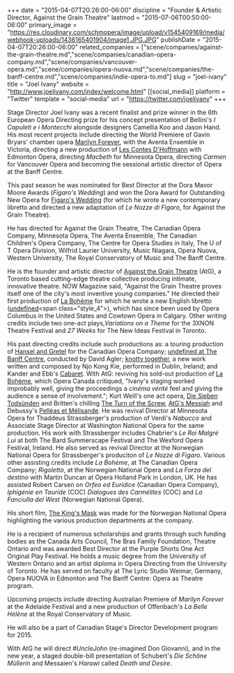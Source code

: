 +++
date = "2015-04-07T20:26:00-06:00"
discipline = "Founder & Artistic Director, Against the Grain Theatre"
lastmod = "2015-07-06T00:50:00-06:00"
primary_image = "https://res.cloudinary.com/schmopera/image/upload/v1545409169/media/webhook-uploads/1436165401904/image1.JPG.JPG"
publishDate = "2015-04-07T20:26:00-06:00"
related_companies = ["scene/companies/against-the-grain-theatre.md","scene/companies/canadian-opera-company.md","scene/companies/vancouver-opera.md","scene/companies/opera-nuova.md","scene/companies/the-banff-centre.md","scene/companies/indie-opera-to.md"]
slug = "joel-ivany"
title = "Joel Ivany"
website = "http://www.joelivany.com/index/welcome.html"
[[social_media]]
platform = "Twitter"
template = "social-media"
url = "https://twitter.com/joelivany"
+++

Stage Director Joel Ivany was a recent finalist and prize winner in the 6th European Opera Directing prize for his concept presentation of Bellini's _I Capuleti e i Montecchi_ alongside designers Camellia Koo and Jason Hand. His most recent projects include directing the World Premiere of Gavin Bryars' chamber opera [Marilyn Forever](http://www.joelivany.com/index/Marilyn_Forever.html "Marilyn_Forever.html")_,_ with the Aventa Ensemble in Victoria, directing a new production of [Les Contes D'Hoffmann](http://www.joelivany.com/index/contes_dhoffmann.html "contes_dhoffmann.html") with Edmonton Opera, directing _Macbeth_ for Minnesota Opera, directing _Carmen_ for Vancouver Opera and becoming the sessional artistic director of Opera at the Banff Centre.  

This past season he was nominated for Best Director at the Dora Mavor Moore Awards (_Figaro's Wedding_) and won the Dora Award for Outstanding New Opera for [Figaro's Wedding](http://www.againstthegraintheatre.com/shows/figaro "http://www.againstthegraintheatre.com/shows/figaro") (for which he wrote a new contemporary libretto and directed a new adaptation of _Le Nozze di Figaro_, for Against the Grain Theatre).

He has directed for Against the Grain Theatre, The Canadian Opera Company, Minnesota Opera, The Aventa Ensemble, The Canadian Children's Opera Company, The Centre for Opera Studies in Italy, The U of T Opera Division, Wilfrid Laurier University, Music Niagara, Opera Nuova, Western University, The Royal Conservatory of Music and The Banff Centre.  

<span class="style_2">He is the founder and artistic director of </span>[Against the Grain Theatre](http://www.againstthegraintheatre.com/ "http://www.againstthegraintheatre.com") (AtG), a Toronto based cutting-edge theatre collective producing intimate, innovative theatre. NOW Magazine said<span class="style_3">, "Against the Grain Theatre proves itself one of the city's most inventive young companies." He directed their first</span> production of [La Bohème](http://www.againstthegraintheatre.com/index/La_Boheme.html "http://www.againstthegraintheatre.com/index/La_Boheme.html") for which he wrote a new English libretto <span class="style_4">(</span>[undefined](http://www.againstthegraintheatre.com/ "http://www.againstthegraintheatre.com")<span class="style_4">), which has since been used by Opera Columbus in the United States and Cowtown Opera in Calgary. </span>Other writing credits include two one-act plays,_Variations on a Theme_ for the 3XNON Theatre Festival and _27 Weeks_ for The New Ideas Festival in Toronto.  

His past directing credits include such productions as: a touring production of [Hansel and Gretel](http://www.joelivany.com/index/UncleJohn.html "UncleJohn.html") for the Canadian Opera Company; [undefined at The Banff Centre](http://www.joelivany.com/index/cosi_fan_tutte.html "cosi_fan_tutte.html"), conducted by David Agler; [knotty together](http://www.joelivany.com/index/Carmen.html "Carmen.html"), a new work written and composed by Njo Kong Kie, performed in Dublin, Ireland; and Kander and Ebb's [Cabaret](http://www.joelivany.com/index/AtGs_Messiah.html "AtGs_Messiah.html")_._ With AtG: reviving his sold-out production of [La Bohème](http://www.joelivany.com/index/la_boheme-remount.html "la_boheme-remount.html")_,_ which Opera Canada critiqued, "Ivany's staging worked improbably well, giving the proceedings a _cinéma vérité_ feel and giving the audience a sense of involvement."; Kurt Weill's one act opera, [Die Sieben Todsünden](http://www.joelivany.com/index/the_7_deadly_sins.html "the_7_deadly_sins.html") and Britten's chilling [The Turn of the Screw](http://www.joelivany.com/index/turn_of_the_screw.html "turn_of_the_screw.html"), [AtG's Messiah](http://www.joelivany.com/index/AtGs_Messiah.html "AtGs_Messiah.html") and Debussy's [Pelléas et Mélisande](http://www.joelivany.com/index/pelleas_et_melisande.html "pelleas_et_melisande.html")_._ He was revival Director at Minnesota Opera for Thaddeus Strassberger's production of Verdi's _Nabucco_ and Associate Stage Director at Washington National Opera for the same production. His work with Strassberger includes Chabrier's _Le Roi Malgré Lui_ at both The Bard Summerscape Festival and The Wexford Opera Festival, Ireland. He also served as revival Director at the Norwegian National Opera for Strassberger's produciton of _Le Nozze di Figaro_. Various other assisting credits include _La Bohème_, at The Canadian Opera Company; _Rigoletto_, at the Norwegian National Opera and _La Forza del destino_ with Martin Duncan at Opera Holland Park in London, UK. He has assisted Robert Carsen on _Orfeo ed Euridice_ (Canadian Opera Company), _Iphigénie en Tauride_ (COC) _Dialogues des Carmélites_ (COC) and _La Fanciulla del West_ (Norwegian National Opera).

His short film, [The King's Mask](https://vimeo.com/73017619 "https://vimeo.com/73017619") was made for the Norwegian National Opera highlighting the various production departments at the company.  

He is a recipient of numerous scholarships and grants through such funding bodies as the Canada Arts Council, The Bras Family Foundation, Theatre Ontario and was awarded Best Director at the Purple Shorts One Act Original Play Festival. He holds a music degree from the University of Western Ontario and an artist diploma in Opera Directing from the University of Toronto. He has served on faculty at The Lyric Studio Weimar, Germany, Opera NUOVA in Edmonton and The Banff Centre: Opera as Theatre program.  

Upcoming projects include directing Australian Premiere of _Marilyn Forever_ at the Adelaide Festival and a new production of Offenbach's _La Belle Hélène_ at the Royal Conservatory of Music.  

He will also be a part of Canadian Stage's Director Development program for 2015.  

With AtG he will direct _#UncleJohn_ (re-imagined Don Giovanni)_,_ and in the new year, a staged double-bill presentation of Schubert's _Die Schöne Müllerin_ and Messaien's _Harawi_ called _Death and Desire_.
